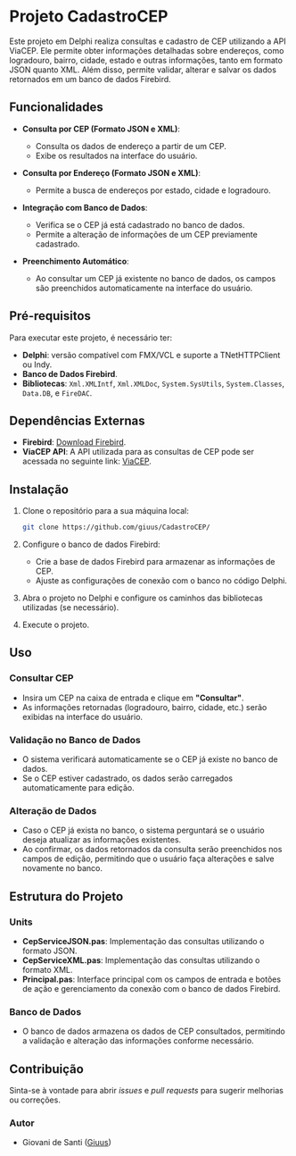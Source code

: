 # Projeto CadastroCEP

Este projeto em Delphi realiza consultas e cadastro de CEP utilizando a API ViaCEP. Ele permite obter informações detalhadas sobre endereços, como logradouro, bairro, cidade, estado e outras informações, tanto em formato JSON quanto XML. Além disso, permite validar, alterar e salvar os dados retornados em um banco de dados Firebird.

## Funcionalidades

- **Consulta por CEP (Formato JSON e XML)**: 
  - Consulta os dados de endereço a partir de um CEP.
  - Exibe os resultados na interface do usuário.
  
- **Consulta por Endereço (Formato JSON e XML)**: 
  - Permite a busca de endereços por estado, cidade e logradouro.
  
- **Integração com Banco de Dados**: 
  - Verifica se o CEP já está cadastrado no banco de dados.
  - Permite a alteração de informações de um CEP previamente cadastrado.
  
- **Preenchimento Automático**: 
  - Ao consultar um CEP já existente no banco de dados, os campos são preenchidos automaticamente na interface do usuário.

## Pré-requisitos

Para executar este projeto, é necessário ter:

- **Delphi**: versão compatível com FMX/VCL e suporte a TNetHTTPClient ou Indy.
- **Banco de Dados Firebird**.
- **Bibliotecas**: `Xml.XMLIntf`, `Xml.XMLDoc`, `System.SysUtils`, `System.Classes`, `Data.DB`, e `FireDAC`.

## Dependências Externas

- **Firebird**: [Download Firebird](https://firebirdsql.org/en/firebird-2-5/).
- **ViaCEP API**: A API utilizada para as consultas de CEP pode ser acessada no seguinte link: [ViaCEP](https://viacep.com.br/).

## Instalação

1. Clone o repositório para a sua máquina local:
   ```bash
   git clone https://github.com/giuus/CadastroCEP/
2. Configure o banco de dados Firebird:
   - Crie a base de dados Firebird para armazenar as informações de CEP.
   - Ajuste as configurações de conexão com o banco no código Delphi.
3. Abra o projeto no Delphi e configure os caminhos das bibliotecas utilizadas (se necessário).

4. Execute o projeto.


## Uso

### Consultar CEP
- Insira um CEP na caixa de entrada e clique em **"Consultar"**.
- As informações retornadas (logradouro, bairro, cidade, etc.) serão exibidas na interface do usuário.

### Validação no Banco de Dados
- O sistema verificará automaticamente se o CEP já existe no banco de dados.
- Se o CEP estiver cadastrado, os dados serão carregados automaticamente para edição.

### Alteração de Dados
- Caso o CEP já exista no banco, o sistema perguntará se o usuário deseja atualizar as informações existentes.
- Ao confirmar, os dados retornados da consulta serão preenchidos nos campos de edição, permitindo que o usuário faça alterações e salve novamente no banco.

## Estrutura do Projeto

### Units
- **CepServiceJSON.pas**: Implementação das consultas utilizando o formato JSON.
- **CepServiceXML.pas**: Implementação das consultas utilizando o formato XML.
- **Principal.pas**: Interface principal com os campos de entrada e botões de ação e gerenciamento da conexão com o banco de dados Firebird.

### Banco de Dados
- O banco de dados armazena os dados de CEP consultados, permitindo a validação e alteração das informações conforme necessário.

## Contribuição
Sinta-se à vontade para abrir *issues* e *pull requests* para sugerir melhorias ou correções.

### Autor 
  - Giovani de Santi ([Giuus](https://github.com/giuus/))
